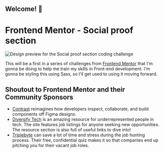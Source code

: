 ## Welcome! 👋

# Frontend Mentor - Social proof section

![Design preview for the Social proof section coding challenge](./design/desktop-preview.jpg)

This will be a first in a series of challenges from [Frontend Mentor](https://www.frontendmentor.io) that I'm gonna be doing to help me train my skills in Front-end development. I'm gonna be styling this using Sass, so I'll get used to using it moving forward.

## Shoutout to Frontend Mentor and their Community Sponsors

- [Contrast](https://bit.ly/fem-contrast) reimagines how developers inspect, collaborate, and build components off Figma designs.
- [Diversify Tech](https://bit.ly/fem-diversify-tech) is an amazing resource for underrepresented people in tech. The site features job listings for anyone seeking new opportunities. The resource section is also full of useful links to dive into!
- [Triplebyte](http://bit.ly/fem-triplebyte) can save a lot of time and stress during the job hunting process. Their free, confidential quiz makes it so that companies end up pitching you for their vacant job roles.
